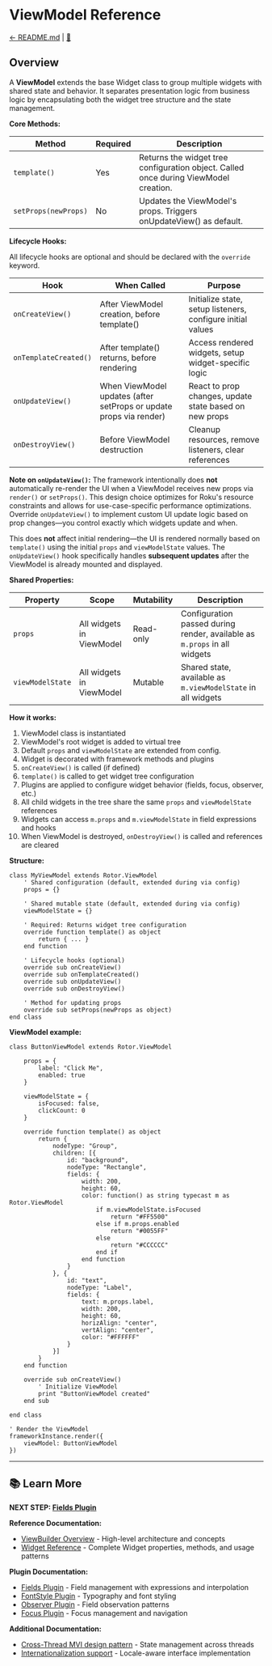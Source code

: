 # ViewModel Reference

[← README.md](../README.md#-learn-more) | [🌱](./ai/view-builder-viewmodel-reference.opt.yaml)

## Overview

A **ViewModel** extends the base Widget class to group multiple widgets with shared state and behavior. It separates presentation logic from business logic by encapsulating both the widget tree structure and the state management.

**Core Methods:**

| Method | Required | Description |
|--------|----------|-------------|
| `template()` | Yes | Returns the widget tree configuration object. Called once during ViewModel creation. |
| `setProps(newProps)` | No | Updates the ViewModel's props. Triggers onUpdateView() as default. |

**Lifecycle Hooks:**

All lifecycle hooks are optional and should be declared with the `override` keyword.

| Hook | When Called | Purpose |
|------|-------------|---------|
| `onCreateView()` | After ViewModel creation, before template() | Initialize state, setup listeners, configure initial values |
| `onTemplateCreated()` | After template() returns, before rendering | Access rendered widgets, setup widget-specific logic |
| `onUpdateView()` | When ViewModel updates (after setProps or update props via render) | React to prop changes, update state based on new props |
| `onDestroyView()` | Before ViewModel destruction | Cleanup resources, remove listeners, clear references |

**Note on `onUpdateView()`:**
The framework intentionally does **not** automatically re-render the UI when a ViewModel receives new props via `render()` or `setProps()`. This design choice optimizes for Roku's resource constraints and allows for use-case-specific performance optimizations. Override `onUpdateView()` to implement custom UI update logic based on prop changes—you control exactly which widgets update and when.

This does **not** affect initial rendering—the UI is rendered normally based on `template()` using the initial `props` and `viewModelState` values. The `onUpdateView()` hook specifically handles **subsequent updates** after the ViewModel is already mounted and displayed.

**Shared Properties:**

| Property | Scope | Mutability | Description |
|----------|-------|------------|-------------|
| `props` | All widgets in ViewModel | Read-only | Configuration passed during render, available as `m.props` in all widgets |
| `viewModelState` | All widgets in ViewModel | Mutable | Shared state, available as `m.viewModelState` in all widgets |

**How it works:**
1. ViewModel class is instantiated
2. ViewModel's root widget is added to virtual tree
3. Default `props` and `viewModelState` are extended from config.
4. Widget is decorated with framework methods and plugins
5. `onCreateView()` is called (if defined)
6. `template()` is called to get widget tree configuration
7. Plugins are applied to configure widget behavior (fields, focus, observer, etc.)
8. All child widgets in the tree share the same `props` and `viewModelState` references
9. Widgets can access `m.props` and `m.viewModelState` in field expressions and hooks
10. When ViewModel is destroyed, `onDestroyView()` is called and references are cleared

**Structure:**

```brightscript
class MyViewModel extends Rotor.ViewModel
    ' Shared configuration (default, extended during via config)
    props = {}

    ' Shared mutable state (default, extended during via config)
    viewModelState = {}

    ' Required: Returns widget tree configuration
    override function template() as object
        return { ... }
    end function

    ' Lifecycle hooks (optional)
    override sub onCreateView()
    override sub onTemplateCreated()
    override sub onUpdateView()
    override sub onDestroyView()

    ' Method for updating props
    override sub setProps(newProps as object)
end class
```


**ViewModel example:**

```brightscript
class ButtonViewModel extends Rotor.ViewModel

    props = {
        label: "Click Me",
        enabled: true
    }

    viewModelState = {
        isFocused: false,
        clickCount: 0
    }

    override function template() as object
        return {
            nodeType: "Group",
            children: [{
                id: "background",
                nodeType: "Rectangle",
                fields: {
                    width: 200,
                    height: 60,
                    color: function() as string typecast m as Rotor.ViewModel
                        if m.viewModelState.isFocused
                            return "#FF5500"
                        else if m.props.enabled
                            return "#0055FF"
                        else
                            return "#CCCCCC"
                        end if
                    end function
                }
            }, {
                id: "text",
                nodeType: "Label",
                fields: {
                    text: m.props.label,
                    width: 200,
                    height: 60,
                    horizAlign: "center",
                    vertAlign: "center",
                    color: "#FFFFFF"
                }
            }]
        }
    end function

    override sub onCreateView()
        ' Initialize ViewModel
        print "ButtonViewModel created"
    end sub

end class

' Render the ViewModel
frameworkInstance.render({
    viewModel: ButtonViewModel
})
```

---

## 📚 Learn More

**NEXT STEP: [Fields Plugin](./view-builder-fields-plugin.md)**

**Reference Documentation:**
- [ViewBuilder Overview](./view-builder-overview.md) - High-level architecture and concepts
- [Widget Reference](./view-builder-widget-reference.md) - Complete Widget properties, methods, and usage patterns

**Plugin Documentation:**
- [Fields Plugin](./view-builder-fields-plugin.md) - Field management with expressions and interpolation
- [FontStyle Plugin](./view-builder-fontstyle-plugin.md) - Typography and font styling
- [Observer Plugin](./view-builder-observer-plugin.md) - Field observation patterns
- [Focus Plugin](./view-builder-focus-plugin.md) - Focus management and navigation

**Additional Documentation:**
- [Cross-Thread MVI design pattern](./cross-thread-mvi.md) - State management across threads
- [Internationalization support](./i18n-support.md) - Locale-aware interface implementation

